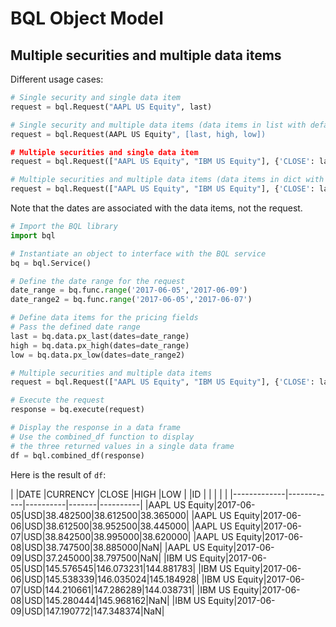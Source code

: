 # BQL Object Model

## Multiple securities and multiple data items

Different usage cases:

```python
# Single security and single data item
request = bql.Request("AAPL US Equity", last)

# Single security and multiple data items (data items in list with default assigned names)
request = bql.Request(AAPL US Equity", [last, high, low])

# Multiple securities and single data item
request = bql.Request(["AAPL US Equity", "IBM US Equity"], {'CLOSE': last})

# Multiple securities and multiple data items (data items in dict with specified names)
request = bql.Request(["AAPL US Equity", "IBM US Equity"], {'CLOSE': last, 'HIGH': high, 'LOW':low})
```

Note that the dates are associated with the data items, not the request.

```python
# Import the BQL library
import bql

# Instantiate an object to interface with the BQL service
bq = bql.Service()

# Define the date range for the request
date_range = bq.func.range('2017-06-05','2017-06-09')
date_range2 = bq.func.range('2017-06-05','2017-06-07')

# Define data items for the pricing fields
# Pass the defined date range
last = bq.data.px_last(dates=date_range)
high = bq.data.px_high(dates=date_range)
low = bq.data.px_low(dates=date_range2)

# Multiple securities and multiple data items
request = bql.Request(["AAPL US Equity", "IBM US Equity"], {'CLOSE': last, 'HIGH': high, 'LOW':low})

# Execute the request
response = bq.execute(request)

# Display the response in a data frame
# Use the combined_df function to display 
# the three returned values in a single data frame 
df = bql.combined_df(response)
```

Here is the result of `df`:

|  	          |DATE	       |CURRENCY	|CLOSE	|HIGH	|LOW |
|ID	          |		         |          |       |          |
|-------------|------------|----------|-------|----------|
|AAPL US Equity|2017-06-05|USD|38.482500|38.612500|38.365000|
|AAPL US Equity|2017-06-06|USD|38.612500|38.952500|38.445000|
|AAPL US Equity|2017-06-07|USD|38.842500|38.995000|38.620000|
|AAPL US Equity|2017-06-08|USD|38.747500|38.885000|NaN|
|AAPL US Equity|2017-06-09|USD|37.245000|38.797500|NaN|
|IBM US Equity|2017-06-05|USD|145.576545|146.073231|144.881783|
|IBM US Equity|2017-06-06|USD|145.538339|146.035024|145.184928|
|IBM US Equity|2017-06-07|USD|144.210661|147.286289|144.038731|
|IBM US Equity|2017-06-08|USD|145.280444|145.968162|NaN|
|IBM US Equity|2017-06-09|USD|147.190772|147.348374|NaN|
